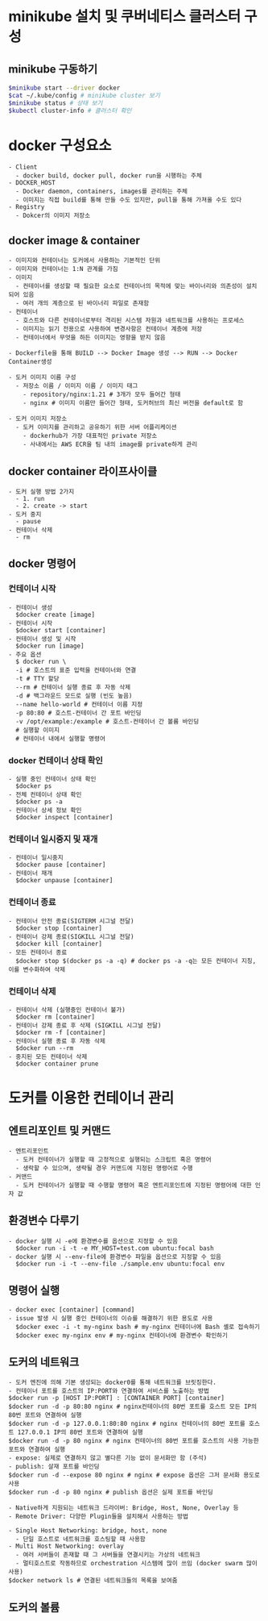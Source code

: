 # minikube 설치 및 쿠버네티스 클러스터 구성
## minikube 구동하기
```bash
$minikube start --driver docker
$cat ~/.kube/config # minikube cluster 보기
$minikube status # 상태 보기
$kubectl cluster-info # 클러스터 확인
```

# docker 구성요소
    - Client
      - docker build, docker pull, docker run을 시행하는 주체
    - DOCKER_HOST
      - Docker daemon, containers, images를 관리하는 주체
      - 이미지는 직접 build를 통해 만들 수도 있지만, pull을 통해 가져올 수도 있다    
    - Registry
      - Dokcer의 이미지 저장소

## docker image & container
    - 이미지와 컨테이너는 도커에서 사용하는 기본적인 단위
    - 이미지와 컨테이너는 1:N 관계를 가짐
    - 이미지
      - 컨테이너를 생성할 때 필요한 요소로 컨테이너의 목적에 맞는 바이너리와 의존성이 설치되어 있음
      - 여러 개의 계층으로 된 바이너리 파일로 존재함
    - 컨테이너
      - 호스트와 다른 컨테이너로부터 격리된 시스템 자원과 네트워크를 사용하는 프로세스
      - 이미지는 읽기 전용으로 사용하여 변경사항은 컨테이너 계층에 저장
      - 컨테이너에서 무엇을 하든 이미지는 영향을 받지 않음

    - Dockerfile을 통해 BUILD --> Docker Image 생성 --> RUN --> Docker Container생성

    - 도커 이미지 이름 구성
      - 저장소 이름 / 이미지 이름 / 이미지 태그
        - repository/nginx:1.21 # 3개가 모두 들어간 형태
        - nginx # 이미지 이름만 들어간 형태, 도커허브의 최신 버전을 default로 함

    - 도커 이미지 저장소
      - 도커 이미지를 관리하고 공유하기 위한 서버 어플리케이션
        - dockerhub가 가장 대표적인 private 저장소
        - 사내에서는 AWS ECR을 팀 내의 image를 private하게 관리
  
## docker container 라이프사이클
    - 도커 실행 방법 2가지
      - 1. run
      - 2. create -> start
    - 도커 중지
      - pause
    - 컨테이너 삭제
      - rm

## docker 명령어
### 컨테이너 시작
    - 컨테이너 생성
      $docker create [image]
    - 컨테이너 시작
      $docker start [container]
    - 컨테이너 생성 및 시작
      $docker run [image]
    - 주요 옵션
      $ docker run \
      -i # 호스트의 표준 입력을 컨테이너와 연결
      -t # TTY 할당
      --rm # 컨테이너 실행 종료 후 자동 삭제
      -d # 백그라운드 모드로 실행 (빈도 높음)
      --name hello-world # 컨테이너 이름 지정
      -p 80:80 # 호스트-컨테이너 간 포트 바인딩
      -v /opt/example:/example # 호스트-컨테이너 간 볼륨 바인딩
      # 실행할 이미지
      # 컨테이너 내에서 실행할 명령어

### docker 컨테이너 상태 확인
    - 실행 중인 컨테이너 상태 확인
      $docker ps
    - 전체 컨테이너 상태 확인
      $docker ps -a
    - 컨테이너 상세 정보 확인
      $docker inspect [container]

### 컨테이너 일시중지 및 재개
    - 컨테이너 일시중지
      $docker pause [container]
    - 컨테이너 재개
      $docker unpause [container]

### 컨테이너 종료
    - 컨테이너 안전 종료(SIGTERM 시그널 전달)
      $docker stop [container]
    - 컨테이너 강제 종료(SIGKILL 시그널 전달)
      $docker kill [container]
    - 모든 컨테이너 종료
      $docker stop $(docker ps -a -q) # docker ps -a -q는 모든 컨테이너 지칭, 이를 변수화하여 삭제

### 컨테이너 삭제
    - 컨테이너 삭제 (실행중인 컨테이너 불가)
      $docker rm [container]
    - 컨테이너 강제 종료 후 삭제 (SIGKILL 시그널 전달)
      $docker rm -f [container]
    - 컨테이너 실행 종료 후 자동 삭제
      $docker run --rm
    - 중지된 모든 컨테이너 삭제
      $docker container prune

# 도커를 이용한 컨테이너 관리
## 엔트리포인트 및 커맨드
    - 엔트리포인트
      - 도커 컨테이너가 실행할 때 고정적으로 실행되는 스크립트 혹은 명령어
      - 생락할 수 있으며, 생략될 경우 커맨드에 지정된 명령어로 수행
    - 커맨드
      - 도커 컨테이너가 실행할 때 수행할 명령어 혹은 엔트리포인트에 지정된 명령어에 대한 인자 값

## 환경변수 다루기
    - docker 실행 시 -e에 환경변수를 옵션으로 지정할 수 있음
      $docker run -i -t -e MY_HOST=test.com ubuntu:focal bash
    - docker 실행 시 --env-file에 환경변수 파일을 옵션으로 지정할 수 있음
      $docker run -i -t --env-file ./sample.env ubuntu:focal env

## 명령어 실행
    - docker exec [container] [command]
    - issue 발생 시 실행 중인 컨테이너의 이슈를 해결하기 위한 용도로 사용
      $docker exec -i -t my-nginx bash # my-nginx 컨테이너에 Bash 셸로 접속하기
      $docker exec my-nginx env # my-nginx 컨테이너에 환경변수 확인하기

## 도커의 네트워크
    - 도커 엔진에 의해 기본 생성되는 docker0를 통해 네트워크를 브릿징한다.
    - 컨테이너 포트를 호스트의 IP:PORT와 연결하여 서비스를 노출하는 방법
    $docker run -p [HOST IP:PORT] : [CONTAINER PORT] [container]
    $docker run -d -p 80:80 nginx # nginx컨테이너의 80번 포트를 호스트 모든 IP의 80번 포트와 연결하여 실행
    $docker run -d -p 127.0.0.1:80:80 nginx # nginx 컨테이너의 80번 포트를 호스트 127.0.0.1 IP의 80번 포트와 연결하여 실행
    $docker run -d -p 80 nginx # nginx 컨테이너의 80번 포트를 호스트의 사용 가능한 포트와 연결하여 실행
    - expose: 실제로 연결하지 않고 별다른 기능 없이 문서화만 함 (주석)
    - publish: 살재 포트를 바인딩
    $docker run -d --expose 80 nginx # nginx # expose 옵션은 그저 문서화 용도로 사용
    $docker run -d -p 80 nginx # publish 옵션은 실제 포트를 바인딩

    - Native하게 지원되는 네트워크 드라이버: Bridge, Host, None, Overlay 등
    - Remote Driver: 다양한 Plugin들을 설치해서 사용하는 방법

    - Single Host Networking: bridge, host, none
      - 단일 호스트로 네트워크를 호스팅할 때 사용함
    - Multi Host Networking: overlay
      - 여러 서버들이 존재할 때 그 서버들을 연결시키는 가상의 네트워크
      - 멀티호스트로 작동하므로 orchestration 시스템에 많이 쓰임 (docker swarm 많이 사용)
    $docker network ls # 연결된 네트워크들의 목록을 보여줌

## 도커의 볼륨